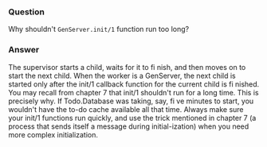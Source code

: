 ### Question
Why shouldn\'t `GenServer.init/1` function run too long?


### Answer
The supervisor starts a child, waits for it to fi nish, and then moves
on to start the next child. When the worker is a GenServer, the next
child is started only after the init/1 callback function for the current
child is fi nished.\
You may recall from chapter 7 that init/1 shouldn't run for a long time.
This is precisely why. If Todo.Database was taking, say, fi ve minutes
to start, you wouldn't have the to-do cache available all that time.
Always make sure your init/1 functions run quickly, and use the trick
mentioned in chapter 7 (a process that sends itself a message during
initial-ization) when you need more complex initialization.


